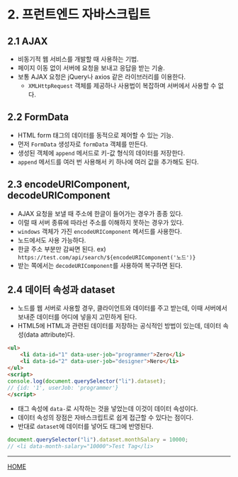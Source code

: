 # 2. 프런트엔드 자바스크립트

## 2.1 AJAX

- 비동기적 웹 서비스를 개발할 때 사용하는 기법.
- 페이지 이동 없이 서버에 요청을 보내고 응답을 받는 기술.
- 보통 AJAX 요청은 jQuery나 axios 같은 라이브러리를 이용한다.
    - `XMLHttpRequest` 객체를 제공하나 사용법이 복잡하며 서버에서 사용할 수 없다.

## 2.2 FormData

- HTML form 태그의 데이터를 동적으로 제어할 수 있는 기능.
- 먼저 `FormData` 생성자로 `formData` 객체를 만든다.
- 생성된 객체에 `append` 메서드로 키-값 형식의 데이터를 저장한다.
- `append` 메서드를 여러 번 사용해서 키 하나에 여러 값을 추가해도 된다.

## 2.3 encodeURIComponent, decodeURIComponent

- AJAX 요청을 보낼 때 주소에 한글이 들어가는 경우가 종종 있다.
- 이럴 때 서버 종류에 따라선 주소를 이해하지 못하는 경우가 있다.
- `windows` 객체가 가진 `encodeURIComponent` 메서드를 사용한다.
- 노드에서도 사용 가능하다.
- 한글 주소 부분만 감싸면 된다. ex) `https://test.com/api/search/${encodeURIComponent('노드')}`
- 받는 쪽에서는 `decodeURIComponent`를 사용하여 복구하면 된다.

## 2.4 데이터 속성과 dataset

- 노드를 웹 서버로 사용할 경우, 클라이언트와 데이터를 주고 받는데, 이때 서버에서 보내준 데이터를 어디에 넣을지 고민하게 된다.
- HTML5에 HTML과 관련된 데이터를 저장하는 공식적인 방법이 있는데, 데이터 속성(data attribute)다.

```html
<ul>
    <li data-id="1" data-user-job="programmer">Zero</li>
    <li data-id="2" data-user-job="designer">Nero</li>
</ul>
<script>
console.log(document.querySelector("li").dataset);
// {id: '1', userJob: 'programmer'}
</script>
```

- 태그 속성에 `data-`로 시작하는 것을 넣었는데 이것이 데이터 속성이다.
- 데이터 속성의 장점은 자바스크립트로 쉽게 접근할 수 있다는 점이다.
- 반대로 `dataset`에 데이터를 넣어도 태그에 반영된다.

```js
document.querySelector("li").dataset.monthSalary = 10000;
// <li data-month-salary="10000">Test Tag</li>
```

-----
[HOME](./index.md)